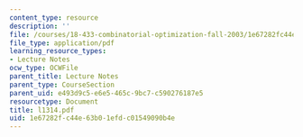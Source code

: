 ```yaml
---
content_type: resource
description: ''
file: /courses/18-433-combinatorial-optimization-fall-2003/1e67282fc44e63b01efdc01549090b4e_l1314.pdf
file_type: application/pdf
learning_resource_types:
- Lecture Notes
ocw_type: OCWFile
parent_title: Lecture Notes
parent_type: CourseSection
parent_uid: e493d9c5-e6e5-465c-9bc7-c590276187e5
resourcetype: Document
title: l1314.pdf
uid: 1e67282f-c44e-63b0-1efd-c01549090b4e
---
```

